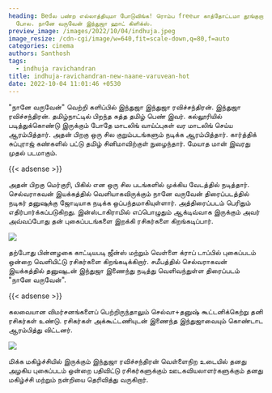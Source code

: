 ```yaml
---
heading: Bedல பண்ற எல்லாத்தியுமா போடுவிங்க! ரொம்ப freeயா காத்தோட்டமா தூங்குறாங்க
  போல. நானே வருவேன் இந்துஜா ஹாட் கிளிக்ஸ்.
preview_image: /images/2022/10/04/indhuja.jpeg
image_resize: /cdn-cgi/image/w=640,fit=scale-down,q=80,f=auto
categories: cinema
authors: Santhosh
tags:
  - indhuja ravichandran
title: indhuja-ravichandran-new-naane-varuvean-hot
date: 2022-10-04 11:01:46 +0530
---
```

"நானே வருவேன்" வெற்றி களிப்பில் இந்துஜா இந்துஜா ரவிச்சந்திரன். 
இந்துஜா ரவிச்சந்திரன். தமிழ்நாட்டில் பிறந்த சுத்த தமிழ் பெண் இவர். கல்லூரியில் படித்துக்கொண்டு இருக்கும் போதே மாடலிங் வாய்ப்புகள் வர மாடலிங் செய்ய ஆரம்பித்தார். அதன் பிறகு ஒரு சில குறும்படங்களும் நடிக்க ஆரம்பித்தார். கார்த்திக் சுப்புராஜ் கண்களில் பட்டு தமிழ் சினிமாவிற்குள் நுழைந்தார். மேயாத மான் இவரது முதல் படமாகும்.

{{< adsense >}}

 அதன் பிறகு மெர்குரி, பிகில் என ஒரு சில படங்களில் முக்கிய வேடத்தில் நடித்தார். செல்வராகவன் இயக்கத்தில் வெளியாகவிருக்கும் நானே வருவேன் திரைப்படத்தில் நடிகர் தனுஷுக்கு ஜோடியாக நடிக்க ஒப்பந்தமாகியுள்ளார். அத்திரைப்படம் பெரிதும் எதிர்பார்க்கப்படுகிறது.
இன்ஸ்டாகிராமில் எப்பொழுதும் ஆக்டிவ்வாக இருக்கும் அவர் அவ்வப்போது தன் புகைப்படங்களை இறக்கி ரசிகர்களை கிறங்கடிப்பார். 

![](/images/2022/10/04/indhuja-ravichandran-new-naane-varuvean-hot.jpeg)

தற்போது பின்னழகை காட்டியபடி ஜீன்ஸ் மற்றும் வெள்ளை க்ராப் டாப்பில் புகைப்படம் ஒன்றை வெளியிட்டு ரசிகர்களை கிறங்கடிக்கிறார்.
சமீபத்தில் செல்வராகவன் இயக்கத்தில் தனுஷுடன் இந்துஜா இணைந்து நடித்து வெளிவந்துள்ள திரைப்படம் "நானே வருவேன்". 

{{< adsense >}}

கலவையான விமர்சனங்களைப் பெற்றிருந்தாலும் செல்வா+தனுஷ் கூட்டனிக்கெற்று தனி ரசிகர்கள் உண்டு. ரசிகர்கள் அக்கூட்டணியுடன் இணைந்த இந்துஜாவையும் கொண்டாட ஆரம்பித்து விட்டனர். 


![](/images/2022/10/04/indhuja-ravichandran-new-naane-varuvean-hot2.jpeg)

மிக்க மகிழ்ச்சியில் இருக்கும் இந்துஜா ரவிச்சந்திரன் வெள்ளைநிற உடையில் தனது அழகிய புகைப்படம் ஒன்றை பதிவிட்டு ரசிகர்களுக்கும் ஊடகவியலாளர்களுக்கும் தனது மகிழ்ச்சி மற்றும் நன்றியை தெரிவித்து வருகிறார்‌.

![]()